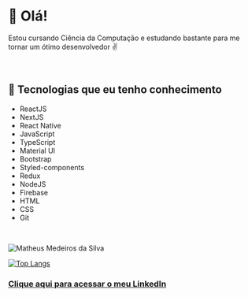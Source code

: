 # 👋 Olá!

<p>Estou cursando Ciência da Computação e estudando bastante para me tornar um ótimo desenvolvedor ✌</p>
<br/>

## :rocket: Tecnologias que eu tenho conhecimento

- ReactJS
- NextJS
- React Native
- JavaScript
- TypeScript
- Material UI
- Bootstrap
- Styled-components
- Redux
- NodeJS
- Firebase
- HTML
- CSS
- Git

<br/>

![Matheus Medeiros da Silva](https://github-readme-stats.vercel.app/api?username=matheusmeed&show_icons=true&theme=github_dark)

[![Top Langs](https://github-readme-stats.vercel.app/api/top-langs/?username=matheusmeed&layout=compact&theme=github_dark)](https://github.com/anuraghazra/github-readme-stats)



### <a href="https://www.linkedin.com/in/matheus-medeiros-da-silva/">Clique aqui para acessar o meu LinkedIn</a>
<br/>
